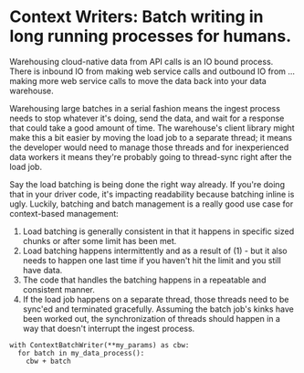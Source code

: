 # Context Writers: Batch writing in long running processes **for humans**.

Warehousing cloud-native data from API calls is an IO bound process.  There is inbound IO from making web service calls and outbound IO from ... making more web service calls to move the data back into your data warehouse.

Warehousing large batches in a serial fashion  means the ingest process needs to stop whatever it's doing, send the data, and wait for a response that could take a good amount of time.  The warehouse's client library might make this a bit easier by moving the load job to a separate thread; it means the developer would need to manage those threads and for inexperienced data workers it means they're probably going to thread-sync right after the load job.  

Say the load batching is being done the right way already.  If you're doing that in your driver code, it's impacting readability because batching inline is ugly.  Luckily, batching and batch management is a really good use case for context-based management:

1. Load batching is generally consistent in that it happens in specific sized chunks or after some limit has been met.
2. Load batching happens intermittently and as a result of (1) - but it also needs to happen one last time if you haven't hit the limit and you still have data.  
3. The code that handles the batching happens in a repeatable and consistent manner.  
4. If the load job happens on a separate thread, those threads need to be sync'ed and terminated gracefully.  Assuming the batch job's kinks have been worked out, the synchronization of threads should happen in a way that doesn't interrupt the ingest process.

```
with ContextBatchWriter(**my_params) as cbw:
  for batch in my_data_process():
    cbw + batch
```

